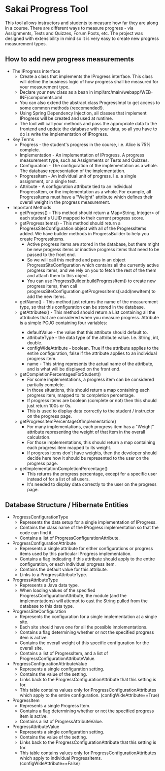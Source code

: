# Sakai Progress Tool
This tool allows instructors and students to measure how far they are along in a course.
There are different ways to measure progress - via Assignments, Tests and Quizzes, Forum Posts, etc. 
The project was designed with extensibility in mind so it is very easy to create new progress measurement types. 

## How to add new progress measurements
* The IProgress interface
  * Create a class that implements the IProgress interface. This class will define the business logic of how progress shall be measured for your measurement type.
  * Declare your new class as a bean in impl/src/main/webapp/WEB-INF/components.xml
  * You can also extend the abstract class ProgressImpl to get access to some common methods (reccomended!). 
  * Using Spring Dependency Injection, all classes that implement IProgress will be created and used at runtime.
  * The tool will call your methods and pass the appropriate data to the frontend and update the database with your data, so all you have to do is write the implementation of IProgress.
* Key Terms
  * Progress - the student's progress in the course, i.e. Alice is 75% complete.
  * Implementation - An implementation of IProgress. A progress measurement type, such as Assignments or Tests and Quizzes.
  * Configuration - The configuration of the implementation as a whole. The database representation of the implementation. 
  * ProgressItem - An individual unit of progress. I.e. a single assignment, or a single test. 
  * Attribute - A configuration attribute tied to an individual ProgressItem, or the implementation as a whole. For example, all ProgressItems must have a "Weight" attribute which defines their overall weight in the progress measurement.
* Important Methods
  * getProgress() - This method should return a Map<String, Integer> of each student's UUID mapped to their current progress score. 
  * getProgressItems() - This method should return a ProgressSiteConfiguration object with all of the ProgressItems added. We have builder methods in ProgressBuilder to help you create ProgressItems.
    * Active progress items are stored in the database, but there might be new progress items or inactive progress items that need to be passed to the front end.
    * So we will call this method and pass in an object ProgressSiteConfiguration which contains all the currently active progress items, and we rely on you to fetch the rest of the them and attach them to this object. 
    * You can use ProgressBuilder.buildProgressItem() to create new progress items, then call progressSiteConfiguration.getProgressItems().add(newItem) to add the new items.
  * getName() - This method just returns the name of the measurement type, so that this configuration can be stored in the database.
  * getAttributes() - This method should return a List<Attribute> containing all the attributes that are considered when you measure progress. Attribute is a simple POJO containing four variables:
    * defaultValue - the value that this attribute should default to.
    * attributeType - the data type of the attribute value. I.e. String, int, double.
    * configWideAttribute - boolean. True if the attribute applies to the entire configuration, false if the attribute applies to an individual progress item.
    * name - This string represents the actual name of the attribute, and is what will be displayed on the front end.
  * getCompletionPercentagesForStudent()
    * For some implementations, a progress item can be considered partially complete.
    * In those situations, this should return a map containing each progress item, mapped to its completion percentage.
    * If progress items are boolean (complete or not) then this should just return 100s or 0s. 
    * This is used to display data correctly to the student / instructor on the progress page.
  * getProgressItemPercentageOfImplementation()
    * For many implementations, each progress item has a "Weight" attribute representing the weight of that item in the overall calculation.
    * For those implementations, this should return a map containing each progress item mapped to its weight.
    * If progress items don't have weights, then the developer should decide here how it should be represented to the user on the progress page.
  * getImplementationCompletionPercentage()
    * This returns the progress percentage, except for a specific user instead of for a list of all users. 
    * It's needed to display data correctly to the user on the progress page.

## Database Structure / Hibernate Entities
* ProgressConfigurationType
   * Represents the data setup for a single implementation of IProgress.
   * Contains the class name of the IProgress implementation so that the code can find it.
   * Contains a list of ProgressConfigurationAttribute.
* ProgressConfigurationAttribute
   * Represents a single attribute for either configurations or progress items used by this particular IProgress implementation.
   * Contains a flag indicating if this attribute should apply to the entire configuration, or each individual progress item.
   * Contains the default value for this attribute.
   * Links to a ProgressAttributeType.
* ProgressAttributeType
   * Represents a Java data type.
   * When loading values of the specified ProgressConfigurationAttribute, the module (and the implementations) will attempt to cast the String pulled from the database to this data type. 
* ProgressSiteConfiguration
   * Represents the configuration for a single implementation at a single site.
   * Each site should have one for all the possible implementations.
   * Contains a flag determining whether or not the specified progress item is active. 
   * Contains the overall weight of this specific configuration for the overall site. 
   * Contains a list of ProgressItem, and a list of ProgressConfigurationAttributeValue.
* ProgressConfigurationAttributeValue
   * Represents a single configuration setting. 
   * Contains the value of the setting. 
   * Links back to the ProgressConfigurationAttribute that this setting is for. 
   * This table contains values only for ProgressConfigurationAttributes which apply to the entire configuration. (configWideAttribute==True)
* ProgressItem
   * Represents a single Progress Item. 
   * Contains a flag determining whether or not the specified progress item is active. 
   * Contains a list of ProgressAttributeValue.
* ProgressAttributeValue
   * Represents a single configuration setting. 
   * Contains the value of the setting. 
   * Links back to the ProgressConfigurationAttribute that this setting is for. 
   * This table contains values only for ProgressConfigurationAttributes which apply to individual ProgressItems. (configWideAttribute==False)
